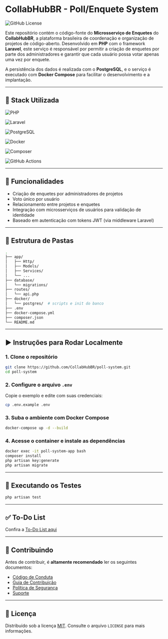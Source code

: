 # CollabHubBR - Poll/Enquete System

![GitHub License](https://img.shields.io/github/license/CollabHubBR/poll-system?labelColor=101010)

<!-- ![GitHub Actions Workflow Status](https://img.shields.io/github/actions/workflow/status/CollabHubBR/poll-system/testing.yml?style=flat&labelColor=101010) -->

Este repositório contém o código-fonte do **Microsserviço de Enquetes** do **CollabHubBR**, a plataforma brasileira de coordenação e organização de projetos de código-aberto. Desenvolvido em **PHP** com o framework **Laravel**, este serviço é responsável por permitir a criação de enquetes por parte dos administradores e garantir que cada usuário possa votar apenas uma vez por enquete.

A persistência dos dados é realizada com o **PostgreSQL**, e o serviço é executado com **Docker Compose** para facilitar o desenvolvimento e a implantação.

---

## 🔧 Stack Utilizada

![PHP](https://img.shields.io/badge/PHP-777BB4.svg?style=for-the-badge&logo=php&logoColor=white)

![Laravel](https://img.shields.io/badge/Laravel-FF2D20.svg?style=for-the-badge&logo=laravel&logoColor=white)

![PostgreSQL](https://img.shields.io/badge/PostgreSQL-316192?style=for-the-badge&logo=postgresql&logoColor=white)

![Docker](https://img.shields.io/badge/Docker-2496ED?style=for-the-badge&logo=docker&logoColor=white)

![Composer](https://img.shields.io/badge/Composer-885630.svg?style=for-the-badge&logo=composer&logoColor=white)

![GitHub Actions](https://img.shields.io/badge/GitHub%20Actions-2088ff?style=for-the-badge&logo=github-actions&logoColor=fff)

---

## 🧠 Funcionalidades

-   Criação de enquetes por administradores de projetos
-   Voto único por usuário
-   Relacionamento entre projetos e enquetes
-   Integração com microsserviços de usuários para validação de identidade
-   Baseado em autenticação com tokens JWT (via middleware Laravel)

---

## 📁 Estrutura de Pastas

```bash
.
├── app/
│   ├── Http/
│   ├── Models/
│   ├── Services/
│   └── ...
├── database/
│   └── migrations/
├── routes/
│   └── api.php
├── docker/
│   └── postgres/  # scripts e init do banco
├── .env
├── docker-compose.yml
├── composer.json
└── README.md
```

---

## ▶️ Instruções para Rodar Localmente

### 1. Clone o repositório

```bash
git clone https://github.com/CollabHubBR/poll-system.git
cd poll-system
```

### 2. Configure o arquivo `.env`

Copie o exemplo e edite com suas credenciais:

```bash
cp .env.example .env
```

### 3. Suba o ambiente com Docker Compose

```bash
docker-compose up -d --build
```

### 4. Acesse o container e instale as dependências

```bash
docker exec -it poll-system-app bash
composer install
php artisan key:generate
php artisan migrate
```

---

## 🧪 Executando os Testes

```bash
php artisan test
```

---

## ✅ To-Do List

Confira a [To-Do List aqui](https://github.com/CollabHubBR/poll-system/blob/main/.github/TODO.md)

---

## 🤝 Contribuindo

Antes de contribuir, é **altamente recomendado** ler os seguintes documentos:

-   [Código de Conduta](https://github.com/CollabHubBR/.github/blob/main/CODE_OF_CONDUCT.md)
-   [Guia de Contribuição](https://github.com/CollabHubBR/.github/blob/main/CONTRIBUTING.md)
-   [Política de Segurança](https://github.com/CollabHubBR/.github/blob/main/SECURITY.md)
-   [Suporte](https://github.com/CollabHubBR/.github/blob/main/SUPPORT.md)

---

## 📄 Licença

Distribuído sob a licença [MIT](https://choosealicense.com/licenses/mit/). Consulte o arquivo `LICENSE` para mais informações.
